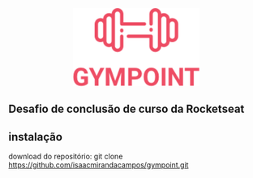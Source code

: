 <p align="center" >
  <img src="https://github.com/isaacmirandacampos/gympoint/blob/master/.github/gympoint.png" width="250" >
  <br />
  <h2>Desafio de conclusão de curso da Rocketseat</h2>
</p>

## instalação

download do repositório:
git clone https://github.com/isaacmirandacampos/gympoint.git
